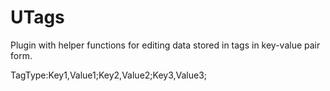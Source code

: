 # UTags
Plugin with helper functions for editing data stored in tags in key-value pair form.

  TagType:Key1,Value1;Key2,Value2;Key3,Value3;
